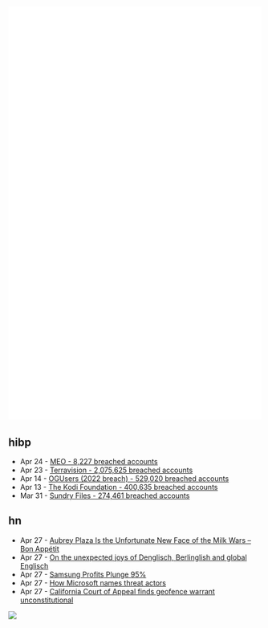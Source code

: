 ![Metrics](https://raw.githubusercontent.com/phixion/phixion/master/metrics.svg)

## hibp

<!--
for https://github.com/phixion/phixion/blob/main/.github/workflows/feeds.yml
-->
<!--START_SECTION:haveibeenpwnd-->
- Apr 24 - [MEO - 8,227 breached accounts](https://haveibeenpwned.com/PwnedWebsites#MEO)
- Apr 23 - [Terravision - 2,075,625 breached accounts](https://haveibeenpwned.com/PwnedWebsites#Terravision)
- Apr 14 - [OGUsers (2022 breach) - 529,020 breached accounts](https://haveibeenpwned.com/PwnedWebsites#OGUsers2022)
- Apr 13 - [The Kodi Foundation - 400,635 breached accounts](https://haveibeenpwned.com/PwnedWebsites#KodiFoundation)
- Mar 31 - [Sundry Files - 274,461 breached accounts](https://haveibeenpwned.com/PwnedWebsites#SundryFiles)
<!--END_SECTION:haveibeenpwnd-->

## hn

<!--
for https://github.com/phixion/phixion/blob/main/.github/workflows/feeds.yml
-->
<!--START_SECTION:hn-->
- Apr 27 - [Aubrey Plaza Is the Unfortunate New Face of the Milk Wars – Bon Appétit](https://www.bonappetit.com/story/aubrey-plaza-wood-milk)
- Apr 27 - [On the unexpected joys of Denglisch, Berlinglish and global Englisch](https://europeanreviewofbooks.com/beamer-dressman-bodybag/en)
- Apr 27 - [Samsung Profits Plunge 95%](https://www.cnn.com/2023/04/26/tech/south-korea-samsung-q1-profits-plunge-intl-hnk/index.html)
- Apr 27 - [How Microsoft names threat actors](https://learn.microsoft.com/en-us/microsoft-365/security/intelligence/microsoft-threat-actor-naming?view=o365-worldwide)
- Apr 27 - [California Court of Appeal finds geofence warrant unconstitutional](https://www.eff.org/deeplinks/2023/04/first-us-appellate-court-decide-finds-geofence-warrant-unconstitutional)
<!--END_SECTION:hn-->

<!--
for https://yhype.me
-->
![](https://hit.yhype.me/github/profile?user_id=13013670)
